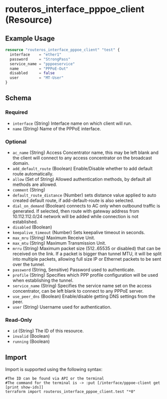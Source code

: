 # routeros_interface_pppoe_client (Resource)


## Example Usage
```terraform
resource "routeros_interface_pppoe_client" "test" {
  interface    = "ether1" 
  password     = "StrongPass"
  service_name = "pppoeservice"
  name         = "PPPoE-Out"
  disabled     = false
  user         = "MT-User"
}
```

<!-- schema generated by tfplugindocs -->
## Schema

### Required

- `interface` (String) Interface name on which client will run.
- `name` (String) Name of the PPPoE interface.

### Optional

- `ac_name` (String) Access Concentrator name, this may be left blank and the client will connect to any access concentrator on the broadcast domain.
- `add_default_route` (Boolean) Enable/Disable whether to add default route automatically.
- `allow` (Set of String) Allowed authentication methods, by default all methods are allowed.
- `comment` (String)
- `default_route_distance` (Number) sets distance value applied to auto created default route, if add-default-route is also selected.
- `dial_on_demand` (Boolean) connects to AC only when outbound traffic is generated. If selected, then route with gateway address from 10.112.112.0/24 network will be added while connection is not established.
- `disabled` (Boolean)
- `keepalive_timeout` (Number) Sets keepalive timeout in seconds.
- `max_mru` (String) Maximum Receive Unit.
- `max_mtu` (String) Maximum Transmission Unit.
- `mrru` (String) Maximum packet size (512..65535 or disabled) that can be received on the link. If a packet is bigger than tunnel MTU, it will be split into multiple packets, allowing full size IP or Ethernet packets to be sent over the tunnel.
- `password` (String, Sensitive) Password used to authenticate.
- `profile` (String) Specifies which PPP profile configuration will be used when establishing the tunnel.
- `service_name` (String) Specifies the service name set on the access concentrator, can be left blank to connect to any PPPoE server.
- `use_peer_dns` (Boolean) Enable/disable getting DNS settings from the peer.
- `user` (String) Username used for authentication.

### Read-Only

- `id` (String) The ID of this resource.
- `invalid` (Boolean)
- `running` (Boolean)

## Import
Import is supported using the following syntax:
```shell
#The ID can be found via API or the terminal
#The command for the terminal is -> :put [/interface/pppoe-client get [print show-ids]]
terraform import routeros_interface_pppoe_client.test "*0"
```
